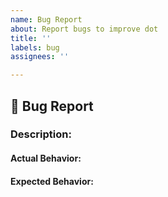 ```yaml
---
name: Bug Report
about: Report bugs to improve dot
title: ''
labels: bug
assignees: ''

---
```


## :bug: Bug Report

<!-- Note: Remove sections from the template that are not relevant to the issue. -->

### Description:

#### Actual Behavior:

<!-- A clear and concise description of what the bug is. -->

#### Expected Behavior:

<!-- A clear and concise description of what you expected to happen. -->

